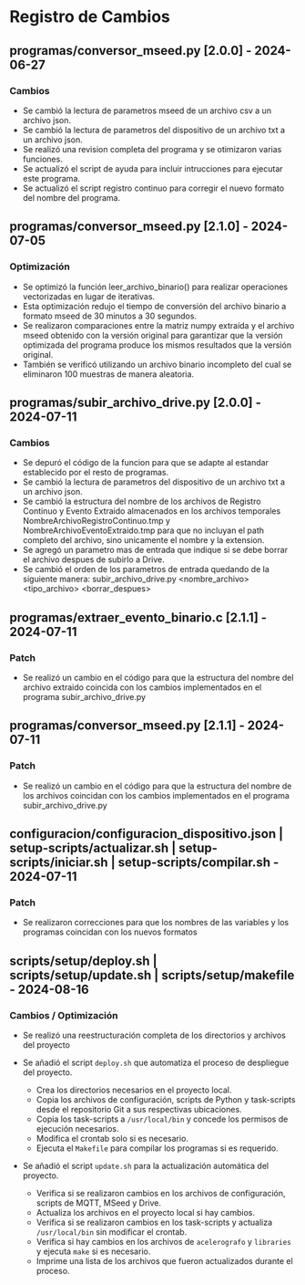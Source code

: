 # Registro de Cambios

## programas/conversor_mseed.py [2.0.0] - 2024-06-27
### Cambios
- Se cambió la lectura de parametros mseed de un archivo csv a un archivo json.
- Se cambió la lectura de parametros del dispositivo de un archivo txt a un archivo json.
- Se realizó una revision completa del programa y se otimizaron varias funciones.
- Se actualizó el script de ayuda para incluir intrucciones para ejecutar este programa.
- Se actualizó el script registro continuo para corregir el nuevo formato del nombre del programa.

## programas/conversor_mseed.py [2.1.0] - 2024-07-05
### Optimización
- Se optimizó la función leer_archivo_binario() para realizar operaciones vectorizadas en lugar de iterativas.
- Esta optimización redujo el tiempo de conversión del archivo binario a formato mseed de 30 minutos a 30 segundos.
- Se realizaron comparaciones entre la matriz numpy extraída y el archivo mseed obtenido con la versión original para garantizar que la versión optimizada del programa produce los mismos resultados que la versión original.
- También se verificó utilizando un archivo binario incompleto del cual se eliminaron 100 muestras de manera aleatoria.

## programas/subir_archivo_drive.py [2.0.0] - 2024-07-11
### Cambios 
- Se depuró el código de la funcion para que se adapte al estandar establecido por el resto de programas.
- Se cambió la lectura de parametros del dispositivo de un archivo txt a un archivo json.
- Se cambió la estructura del nombre de los archivos de Registro Continuo y Evento Extraido almacenados en los archivos temporales NombreArchivoRegistroContinuo.tmp y NombreArchivoEventoExtraido.tmp para que no incluyan el path completo del archivo, sino unicamente el nombre y la extension. 
- Se agregó un parametro mas de entrada que indique si se debe borrar el archivo despues de subirlo a Drive.
- Se cambió el orden de los parametros de entrada quedando de la siguiente manera: subir_archivo_drive.py <nombre_archivo> <tipo_archivo> <borrar_despues>

## programas/extraer_evento_binario.c [2.1.1] - 2024-07-11
### Patch
- Se realizó un cambio en el código para que la estructura del nombre del archivo extraido coincida con los cambios implementados en el programa subir_archivo_drive.py

## programas/conversor_mseed.py [2.1.1] - 2024-07-11
### Patch
- Se realizó un cambio en el código para que la estructura del nombre de los archivos coincidan con los cambios implementados en el programa subir_archivo_drive.py

## configuracion/configuracion_dispositivo.json | setup-scripts/actualizar.sh | setup-scripts/iniciar.sh | setup-scripts/compilar.sh - 2024-07-11
### Patch
- Se realizaron correcciones para que los nombres de las variables y los programas coincidan con los nuevos formatos

## scripts/setup/deploy.sh | scripts/setup/update.sh | scripts/setup/makefile - 2024-08-16
### Cambios / Optimización 
- Se realizó una reestructuración completa de los directorios y archivos del proyecto
- Se añadió el script `deploy.sh` que automatiza el proceso de despliegue del proyecto. 
  - Crea los directorios necesarios en el proyecto local.
  - Copia los archivos de configuración, scripts de Python y task-scripts desde el repositorio Git a sus respectivas ubicaciones.
  - Copia los task-scripts a `/usr/local/bin` y concede los permisos de ejecución necesarios.
  - Modifica el crontab solo si es necesario.
  - Ejecuta el `Makefile` para compilar los programas si es requerido.

- Se añadió el script `update.sh` para la actualización automática del proyecto.
  - Verifica si se realizaron cambios en los archivos de configuración, scripts de MQTT, MSeed y Drive.
  - Actualiza los archivos en el proyecto local si hay cambios.
  - Verifica si se realizaron cambios en los task-scripts y actualiza `/usr/local/bin` sin modificar el crontab.
  - Verifica si hay cambios en los archivos de `acelerografo` y `libraries` y ejecuta `make` si es necesario.
  - Imprime una lista de los archivos que fueron actualizados durante el proceso.